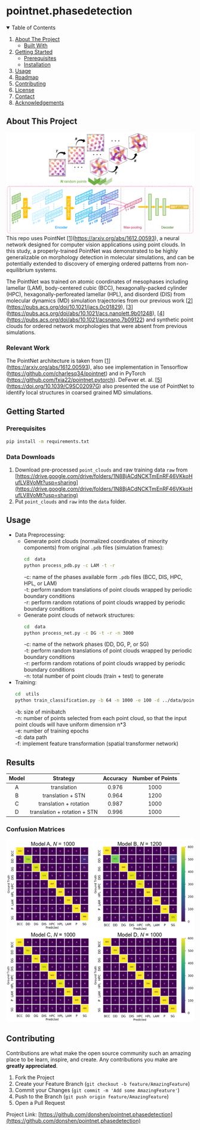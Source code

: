 # pointnet.phasedetection





<!-- TABLE OF CONTENTS -->
<details open="open">
  <summary>Table of Contents</summary>
  <ol>
    <li>
      <a href="#about-the-project">About The Project</a>
      <ul>
        <li><a href="#built-with">Built With</a></li>
      </ul>
    </li>
    <li>
      <a href="#getting-started">Getting Started</a>
      <ul>
        <li><a href="#prerequisites">Prerequisites</a></li>
        <li><a href="#installation">Installation</a></li>
      </ul>
    </li>
    <li><a href="#usage">Usage</a></li>
    <li><a href="#roadmap">Roadmap</a></li>
    <li><a href="#contributing">Contributing</a></li>
    <li><a href="#license">License</a></li>
    <li><a href="#contact">Contact</a></li>
    <li><a href="#acknowledgements">Acknowledgements</a></li>
  </ol>
</details>



<!-- ABOUT THE PROJECT -->
## About This Project

![pointnet-schematic][pointnet-schematic]
This repo uses PointNet [[1]](https://arxiv.org/abs/1612.00593), a neural network designed for computer vision applications using point clouds. In this study, a properly-trained PointNet was demonstrated to be highly generalizable on morphology detection in molecular simulations, and can be potentially extended to discovery of emerging ordered patterns from non-equilibrium systems.

The PointNet was trained on atomic coordinates of mesophases including lamellar (LAM), body-centered cubic (BCC), hexagonally-packed cylinder (HPC), hexagonally-perforeated lamellar (HPL), and disorderd (DIS) from molecular dynamics (MD) simulation trajectories from our previous work [[2]](https://pubs.acs.org/doi/10.1021/jacs.0c01829), [[3]](https://pubs.acs.org/doi/abs/10.1021/acs.nanolett.9b01248), [[4]](https://pubs.acs.org/doi/abs/10.1021/acsnano.7b09122) and synthetic point clouds for ordered network morphologies that were absent from previous simulations. 



### Relevant Work
The PointNet architecture is taken from [[1]](https://arxiv.org/abs/1612.00593), also see implementation in Tensorflow (https://github.com/charlesq34/pointnet) and in PyTorch (https://github.com/fxia22/pointnet.pytorch). DeFever et. al. [[5]](https://doi.org/10.1039/C9SC02097G) also presented the use of PointNet to identify local structures in coarsed grained MD simulations.







<!-- GETTING STARTED -->
## Getting Started



### Prerequisites

  ```sh
  pip install -m requirements.txt
  ```

### Data Downloads


1. Download pre-processed `point_clouds` and raw training data `raw` from [https://drive.google.com/drive/folders/1N8BjACdNCKTmEnRF46VKkoHufLV8VoMt?usp=sharing](https://drive.google.com/drive/folders/1N8BjACdNCKTmEnRF46VKkoHufLV8VoMt?usp=sharing)
2. Put `point_clouds` and `raw` into the `data` folder.




<!-- USAGE EXAMPLES -->
## Usage

* Data Preprocessing:
  - Generate point clouds (normalized coordinates of minority components) from original `.pdb` files (simulation frames):
     ```sh
     cd  data
     python process_pdb.py -c LAM -t -r 
     ```
     -c: name of the phases available form `.pdb` files (BCC, DIS, HPC, HPL, or LAM)\
     -t: perform random translations of point clouds wrapped by periodic boundary conditions\
     -r: perform random rotations of point clouds wrapped by periodic boundary conditions
   - Generate point clouds of network structures:
     ```sh
     cd  data
     python process_net.py -c DG -t -r -n 3000
     ```
     -c: name of the network phases (DD, DG, P, or SG)\
     -t: perform random translations of point clouds wrapped by periodic boundary conditions\
     -r: perform random rotations of point clouds wrapped by periodic boundary conditions\
     -n: total number of point clouds (train + test) to generate 
* Training:
     ```sh
     cd  utils
     python train_classification.py -b 64 -n 1000 -e 100 -d ../data/point_clouds/ -f 
     ``` 
     -b: size of minibatch\
     -n: number of points selected from each point cloud, so that the input point clouds will have uniform dimension n*3\
     -e: number of training epochs\
     -d: data path\
     -f: implement feature transformation (spatial transformer network) 


<!-- RESULTS -->
## Results

| Model | Strategy | Accuracy | Number of Points |
| :---: | :---: | :---: | :---: | 
| A | translation | 0.976 | 1000 |
| B | translation + STN | 0.964 | 1200 |
| C | translation + rotation | 0.987 | 1000 |
| D | translation + rotation + STN | 0.996 | 1000 |

### Confusion Matrices

![CM](images/CM.png)


<!-- CONTRIBUTING -->
## Contributing

Contributions are what make the open source community such an amazing place to be learn, inspire, and create. Any contributions you make are **greatly appreciated**.

1. Fork the Project
2. Create your Feature Branch (`git checkout -b feature/AmazingFeature`)
3. Commit your Changes (`git commit -m 'Add some AmazingFeature'`)
4. Push to the Branch (`git push origin feature/AmazingFeature`)
5. Open a Pull Request

Project Link: [https://github.com/donshen/pointnet.phasedetection](https://github.com/donshen/pointnet.phasedetection)



<!-- MARKDOWN LINKS & IMAGES -->
<!-- https://www.markdownguide.org/basic-syntax/#reference-style-links -->
[1]: https://arxiv.org/abs/1612.00593
[2]: https://pubs.acs.org/doi/10.1021/jacs.0c01829
[3]: https://pubs.acs.org/doi/abs/10.1021/acs.nanolett.9b01248
[4]: https://pubs.acs.org/doi/abs/10.1021/acsnano.7b09122
[5]: https://doi.org/10.1039/C9SC02097G
[pointnet-schematic]: images/POINTNET_SCHEME_PRE.png

